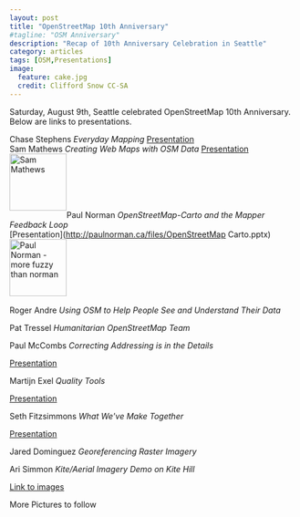 ```yaml
---
layout: post
title: "OpenStreetMap 10th Anniversary"
#tagline: "OSM Anniversary"
description: "Recap of 10th Anniversary Celebration in Seattle"
category: articles
tags: [OSM,Presentations]
image:
  feature: cake.jpg
  credit: Clifford Snow CC-SA
---
```


Saturday, August 9th, Seattle celebrated OpenStreetMap 10th Anniversary. Below are links to presentations.


Chase Stephens _Everyday Mapping_ 
[Presentation](http://seriouser.org/)
<br>
Sam Mathews _Creating Web Maps with OSM Data_
[Presentation](http://mapsam.com/osm10/)
<img src="{{site_url}}/assets/sam_mathews.jpg" alt="Sam Mathews" height="100" width="100" style="float:left"/>
<br>
<br>
<br>
<br>
<br>
<br>


Paul Norman _OpenStreetMap-Carto and the Mapper Feedback Loop_<br>
[Presentation](http://paulnorman.ca/files/OpenStreetMap Carto.pptx)<br>
<img src="{{site_url}}/assets/paul_norman.jpg" alt="Paul Norman - more fuzzy than norman" height="100" width="100" style="float:left"/>
<br>
<br>
<br>
<br>
<br>
<br>


Roger Andre _Using OSM to Help People See and Understand Their Data_

Pat Tressel _Humanitarian OpenStreetMap Team_

Paul McCombs _Correcting Addressing is in the Details_

[Presentation](http://tikilodge.nfshost.com/gis/AddressingDetails/assets/player/KeynoteDHTMLPlayer.html#0)

Martijn Exel _Quality Tools_

[Presentation](http://bit.ly/osm-qa-tools-10th-anniversary)

Seth Fitzsimmons _What We've Make Together_

[Presentation](https://speakerdeck.com/mojodna/what-weve-made-together)

Jared Dominguez _Georeferencing Raster Imagery_

Ari Simmon _Kite/Aerial Imagery Demo on Kite Hill_

[Link to images](https://www.flickr.com/photos/82133129@N00/sets/72157645906793309/)

More Pictures to follow















